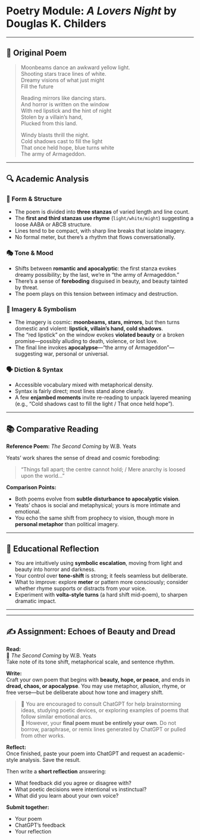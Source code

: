 
# Poetry Module: *A Lovers Night* by Douglas K. Childers

---

## 📜 Original Poem

> Moonbeams dance an awkward yellow light.  
> Shooting stars trace lines of white.  
> Dreamy visions of what just might  
> Fill the future  
>  
> Reading mirrors like dancing stars.  
> And horror is written on the window  
> With red lipstick and the hint of night  
> Stolen by a villain’s hand,  
> Plucked from this land.  
>  
> Windy blasts thrill the night.  
> Cold shadows cast to fill the light  
> That once held hope, blue turns white  
> The army of Armageddon.

---

## 🔍 Academic Analysis

### 🔧 Form & Structure

- The poem is divided into **three stanzas** of varied length and line count.
- The **first and third stanzas use rhyme** (`light/white/might`) suggesting a loose AABA or ABCB structure.
- Lines tend to be compact, with sharp line breaks that isolate imagery.
- No formal meter, but there’s a rhythm that flows conversationally.

### 🎭 Tone & Mood

- Shifts between **romantic and apocalyptic**: the first stanza evokes dreamy possibility; by the last, we’re in “the army of Armageddon.”
- There’s a sense of **foreboding** disguised in beauty, and beauty tainted by threat.
- The poem plays on this tension between intimacy and destruction.

### 🎨 Imagery & Symbolism

- The imagery is cosmic: **moonbeams, stars, mirrors**, but then turns domestic and violent: **lipstick, villain’s hand, cold shadows**.
- The “red lipstick” on the window evokes **violated beauty** or a broken promise—possibly alluding to death, violence, or lost love.
- The final line invokes **apocalypse**—“the army of Armageddon”—suggesting war, personal or universal.

### 🗣️ Diction & Syntax

- Accessible vocabulary mixed with metaphorical density.
- Syntax is fairly direct; most lines stand alone clearly.
- A few **enjambed moments** invite re-reading to unpack layered meaning (e.g., “Cold shadows cast to fill the light / That once held hope”).

---

## 📚 Comparative Reading

**Reference Poem:** *The Second Coming* by W.B. Yeats

Yeats’ work shares the sense of dread and cosmic foreboding:
> “Things fall apart; the centre cannot hold; / Mere anarchy is loosed upon the world...”

**Comparison Points:**
- Both poems evolve from **subtle disturbance to apocalyptic vision**.
- Yeats’ chaos is social and metaphysical; yours is more intimate and emotional.
- You echo the same shift from prophecy to vision, though more in **personal metaphor** than political imagery.

---

## 🧠 Educational Reflection

- You are intuitively using **symbolic escalation**, moving from light and beauty into horror and darkness.
- Your control over **tone-shift** is strong; it feels seamless but deliberate.
- What to improve: explore **meter** or pattern more consciously; consider whether rhyme supports or distracts from your voice.
- Experiment with **volta-style turns** (a hard shift mid-poem), to sharpen dramatic impact.

---

---

## ✍️ Assignment: Echoes of Beauty and Dread

**Read:**  
📖 *The Second Coming* by W.B. Yeats  
Take note of its tone shift, metaphorical scale, and sentence rhythm.

**Write:**  
Craft your own poem that begins with **beauty, hope, or peace**, and ends in **dread, chaos, or apocalypse**. You may use metaphor, allusion, rhyme, or free verse—but be deliberate about how tone and imagery shift.

> 💬 You are encouraged to consult ChatGPT for help brainstorming ideas, studying poetic devices, or exploring examples of poems that follow similar emotional arcs.  
> 🚫 However, your **final poem must be entirely your own**. Do not borrow, paraphrase, or remix lines generated by ChatGPT or pulled from other works.

**Reflect:**  
Once finished, paste your poem into ChatGPT and request an academic-style analysis. Save the result.

Then write a **short reflection** answering:

- What feedback did you agree or disagree with?
- What poetic decisions were intentional vs instinctual?
- What did you learn about your own voice?

**Submit together:**
- Your poem
- ChatGPT’s feedback
- Your reflection
